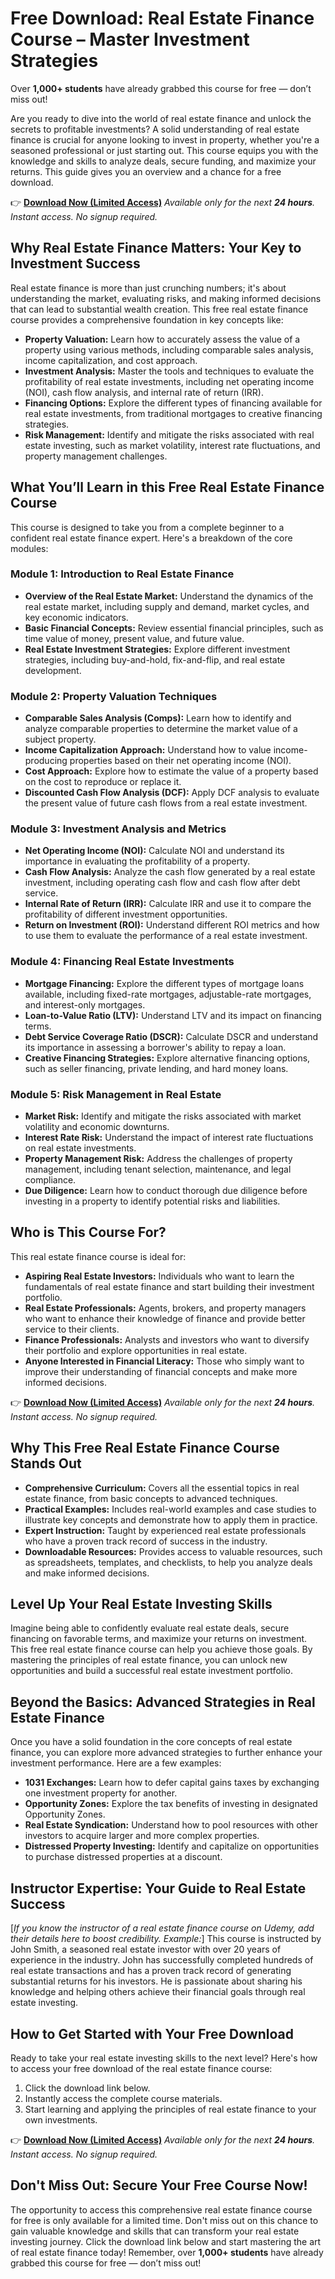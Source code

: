 # Free Download: Real Estate Finance Course – Master Investment Strategies

Over **1,000+ students** have already grabbed this course for free — don’t miss out!

Are you ready to dive into the world of real estate finance and unlock the secrets to profitable investments? A solid understanding of real estate finance is crucial for anyone looking to invest in property, whether you're a seasoned professional or just starting out. This course equips you with the knowledge and skills to analyze deals, secure funding, and maximize your returns. This guide gives you an overview and a chance for a free download.

👉 [**Download Now (Limited Access)**](https://udemywork.com/real-estate-finance-course)
_Available only for the next **24 hours**. Instant access. No signup required._

## Why Real Estate Finance Matters: Your Key to Investment Success

Real estate finance is more than just crunching numbers; it's about understanding the market, evaluating risks, and making informed decisions that can lead to substantial wealth creation. This free real estate finance course provides a comprehensive foundation in key concepts like:

*   **Property Valuation:** Learn how to accurately assess the value of a property using various methods, including comparable sales analysis, income capitalization, and cost approach.
*   **Investment Analysis:** Master the tools and techniques to evaluate the profitability of real estate investments, including net operating income (NOI), cash flow analysis, and internal rate of return (IRR).
*   **Financing Options:** Explore the different types of financing available for real estate investments, from traditional mortgages to creative financing strategies.
*   **Risk Management:** Identify and mitigate the risks associated with real estate investing, such as market volatility, interest rate fluctuations, and property management challenges.

## What You’ll Learn in this Free Real Estate Finance Course

This course is designed to take you from a complete beginner to a confident real estate finance expert. Here's a breakdown of the core modules:

### Module 1: Introduction to Real Estate Finance

*   **Overview of the Real Estate Market:** Understand the dynamics of the real estate market, including supply and demand, market cycles, and key economic indicators.
*   **Basic Financial Concepts:** Review essential financial principles, such as time value of money, present value, and future value.
*   **Real Estate Investment Strategies:** Explore different investment strategies, including buy-and-hold, fix-and-flip, and real estate development.

### Module 2: Property Valuation Techniques

*   **Comparable Sales Analysis (Comps):** Learn how to identify and analyze comparable properties to determine the market value of a subject property.
*   **Income Capitalization Approach:** Understand how to value income-producing properties based on their net operating income (NOI).
*   **Cost Approach:** Explore how to estimate the value of a property based on the cost to reproduce or replace it.
*   **Discounted Cash Flow Analysis (DCF):** Apply DCF analysis to evaluate the present value of future cash flows from a real estate investment.

### Module 3: Investment Analysis and Metrics

*   **Net Operating Income (NOI):** Calculate NOI and understand its importance in evaluating the profitability of a property.
*   **Cash Flow Analysis:** Analyze the cash flow generated by a real estate investment, including operating cash flow and cash flow after debt service.
*   **Internal Rate of Return (IRR):** Calculate IRR and use it to compare the profitability of different investment opportunities.
*   **Return on Investment (ROI):** Understand different ROI metrics and how to use them to evaluate the performance of a real estate investment.

### Module 4: Financing Real Estate Investments

*   **Mortgage Financing:** Explore the different types of mortgage loans available, including fixed-rate mortgages, adjustable-rate mortgages, and interest-only mortgages.
*   **Loan-to-Value Ratio (LTV):** Understand LTV and its impact on financing terms.
*   **Debt Service Coverage Ratio (DSCR):** Calculate DSCR and understand its importance in assessing a borrower's ability to repay a loan.
*   **Creative Financing Strategies:** Explore alternative financing options, such as seller financing, private lending, and hard money loans.

### Module 5: Risk Management in Real Estate

*   **Market Risk:** Identify and mitigate the risks associated with market volatility and economic downturns.
*   **Interest Rate Risk:** Understand the impact of interest rate fluctuations on real estate investments.
*   **Property Management Risk:** Address the challenges of property management, including tenant selection, maintenance, and legal compliance.
*   **Due Diligence:** Learn how to conduct thorough due diligence before investing in a property to identify potential risks and liabilities.

## Who is This Course For?

This real estate finance course is ideal for:

*   **Aspiring Real Estate Investors:** Individuals who want to learn the fundamentals of real estate finance and start building their investment portfolio.
*   **Real Estate Professionals:** Agents, brokers, and property managers who want to enhance their knowledge of finance and provide better service to their clients.
*   **Finance Professionals:** Analysts and investors who want to diversify their portfolio and explore opportunities in real estate.
*   **Anyone Interested in Financial Literacy:** Those who simply want to improve their understanding of financial concepts and make more informed decisions.

👉 [**Download Now (Limited Access)**](https://udemywork.com/real-estate-finance-course)
_Available only for the next **24 hours**. Instant access. No signup required._

## Why This Free Real Estate Finance Course Stands Out

*   **Comprehensive Curriculum:** Covers all the essential topics in real estate finance, from basic concepts to advanced techniques.
*   **Practical Examples:** Includes real-world examples and case studies to illustrate key concepts and demonstrate how to apply them in practice.
*   **Expert Instruction:** Taught by experienced real estate professionals who have a proven track record of success in the industry.
*   **Downloadable Resources:** Provides access to valuable resources, such as spreadsheets, templates, and checklists, to help you analyze deals and make informed decisions.

## Level Up Your Real Estate Investing Skills

Imagine being able to confidently evaluate real estate deals, secure financing on favorable terms, and maximize your returns on investment. This free real estate finance course can help you achieve those goals. By mastering the principles of real estate finance, you can unlock new opportunities and build a successful real estate investment portfolio.

## Beyond the Basics: Advanced Strategies in Real Estate Finance

Once you have a solid foundation in the core concepts of real estate finance, you can explore more advanced strategies to further enhance your investment performance. Here are a few examples:

*   **1031 Exchanges:** Learn how to defer capital gains taxes by exchanging one investment property for another.
*   **Opportunity Zones:** Explore the tax benefits of investing in designated Opportunity Zones.
*   **Real Estate Syndication:** Understand how to pool resources with other investors to acquire larger and more complex properties.
*   **Distressed Property Investing:** Identify and capitalize on opportunities to purchase distressed properties at a discount.

## Instructor Expertise: Your Guide to Real Estate Success

[*If you know the instructor of a real estate finance course on Udemy, add their details here to boost credibility. Example:*] This course is instructed by John Smith, a seasoned real estate investor with over 20 years of experience in the industry. John has successfully completed hundreds of real estate transactions and has a proven track record of generating substantial returns for his investors. He is passionate about sharing his knowledge and helping others achieve their financial goals through real estate investing.

## How to Get Started with Your Free Download

Ready to take your real estate investing skills to the next level? Here's how to access your free download of the real estate finance course:

1.  Click the download link below.
2.  Instantly access the complete course materials.
3.  Start learning and applying the principles of real estate finance to your own investments.

👉 [**Download Now (Limited Access)**](https://udemywork.com/real-estate-finance-course)
_Available only for the next **24 hours**. Instant access. No signup required._

## Don't Miss Out: Secure Your Free Course Now!

The opportunity to access this comprehensive real estate finance course for free is only available for a limited time. Don't miss out on this chance to gain valuable knowledge and skills that can transform your real estate investing journey. Click the download link below and start mastering the art of real estate finance today! Remember, over **1,000+ students** have already grabbed this course for free — don’t miss out!
